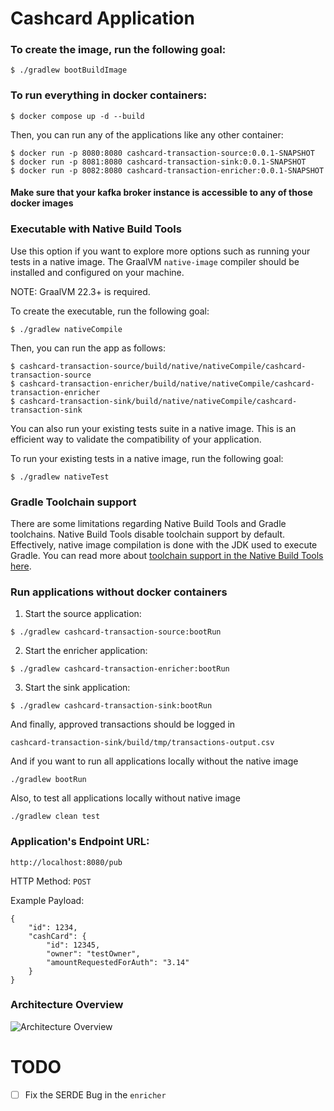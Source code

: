 
# Cashcard Application

### To create the image, run the following goal:

```
$ ./gradlew bootBuildImage
```

### To run everything in docker containers:

```
$ docker compose up -d --build
```

Then, you can run any of the applications like any other container:

```
$ docker run -p 8080:8080 cashcard-transaction-source:0.0.1-SNAPSHOT
$ docker run -p 8081:8080 cashcard-transaction-sink:0.0.1-SNAPSHOT
$ docker run -p 8082:8080 cashcard-transaction-enricher:0.0.1-SNAPSHOT
```

#### Make sure that your kafka broker instance is accessible to any of those docker images

### Executable with Native Build Tools
Use this option if you want to explore more options such as running your tests in a native image.
The GraalVM `native-image` compiler should be installed and configured on your machine.

NOTE: GraalVM 22.3+ is required.

To create the executable, run the following goal:

```
$ ./gradlew nativeCompile
```

Then, you can run the app as follows:
```
$ cashcard-transaction-source/build/native/nativeCompile/cashcard-transaction-source
$ cashcard-transaction-enricher/build/native/nativeCompile/cashcard-transaction-enricher
$ cashcard-transaction-sink/build/native/nativeCompile/cashcard-transaction-sink
```

You can also run your existing tests suite in a native image.
This is an efficient way to validate the compatibility of your application.

To run your existing tests in a native image, run the following goal:

```
$ ./gradlew nativeTest
```

### Gradle Toolchain support

There are some limitations regarding Native Build Tools and Gradle toolchains.
Native Build Tools disable toolchain support by default.
Effectively, native image compilation is done with the JDK used to execute Gradle.
You can read more about [toolchain support in the Native Build Tools here](https://graalvm.github.io/native-build-tools/latest/gradle-plugin.html#configuration-toolchains).


### Run applications without docker containers

1.  Start the source application: 

``` $ ./gradlew cashcard-transaction-source:bootRun ```

2. Start the enricher application:

``` $ ./gradlew cashcard-transaction-enricher:bootRun ```

3. Start the sink application:

``` $ ./gradlew cashcard-transaction-sink:bootRun ```

And finally, approved transactions should be logged in

``` cashcard-transaction-sink/build/tmp/transactions-output.csv ```

And if you want to run all applications locally without the native image

``` ./gradlew bootRun  ```

Also, to test all applications locally without native image

``` ./gradlew clean test ```

### Application's Endpoint URL: 

``` http://localhost:8080/pub ```

HTTP Method: ``` POST ```

Example Payload:

```
{
    "id": 1234,
    "cashCard": {
        "id": 12345,
        "owner": "testOwner",
        "amountRequestedForAuth": "3.14"
    }
}
```

### Architecture Overview

![Architecture Overview](./system-with-sink.svg "Architecture Overview")


# TODO

- [ ] Fix the SERDE Bug in the ``` enricher ```
